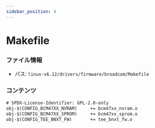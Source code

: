 ```yaml
---
sidebar_position: 4
---
```

# Makefile

### ファイル情報

- パス: `linux-v6.12/drivers/firmware/broadcom/Makefile`

### コンテンツ

```txt
# SPDX-License-Identifier: GPL-2.0-only
obj-$(CONFIG_BCM47XX_NVRAM)		+= bcm47xx_nvram.o
obj-$(CONFIG_BCM47XX_SPROM)		+= bcm47xx_sprom.o
obj-$(CONFIG_TEE_BNXT_FW)		+= tee_bnxt_fw.o

```
